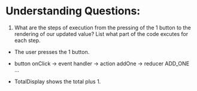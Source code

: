 # Understanding Questions:
1. What are the steps of execution from the pressing of the 1 button to the rendering of our updated value? List what part of the code excutes for each step.
* The user presses the 1 button.
*   button onClick -> event handler -> action addOne -> reducer ADD_ONE
...

* TotalDisplay shows the total plus 1.
